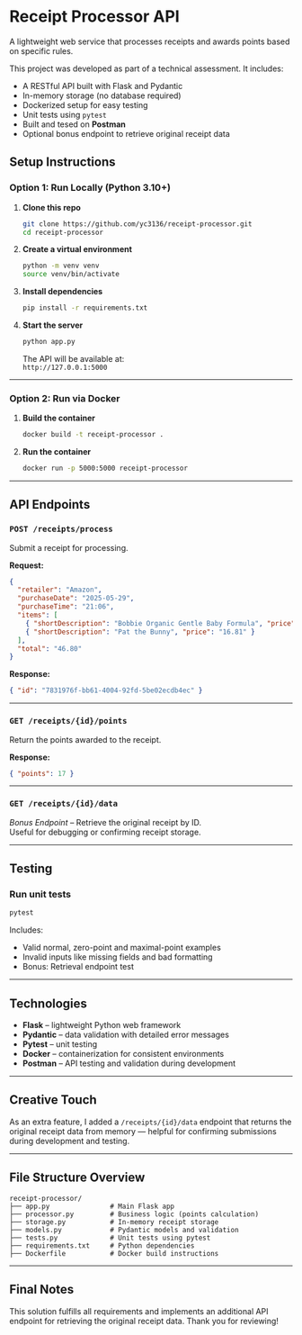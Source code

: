 # Receipt Processor API

A lightweight web service that processes receipts and awards points based on specific rules.

This project was developed as part of a technical assessment. It includes:
- A RESTful API built with Flask and Pydantic
- In-memory storage (no database required)
- Dockerized setup for easy testing
- Unit tests using `pytest`
- Built and tesed on **Postman**
- Optional bonus endpoint to retrieve original receipt data


## Setup Instructions

### Option 1: Run Locally (Python 3.10+)

1. **Clone this repo**  
   ```bash
   git clone https://github.com/yc3136/receipt-processor.git
   cd receipt-processor
   ```

2. **Create a virtual environment**
   ```bash
   python -m venv venv
   source venv/bin/activate
   ```

3. **Install dependencies**
   ```bash
   pip install -r requirements.txt
   ```

4. **Start the server**
   ```bash
   python app.py
   ```
   The API will be available at:  
   `http://127.0.0.1:5000`

---

### Option 2: Run via Docker

1. **Build the container**
   ```bash
   docker build -t receipt-processor .
   ```

2. **Run the container**
   ```bash
   docker run -p 5000:5000 receipt-processor
   ```

---

## API Endpoints

### `POST /receipts/process`  
Submit a receipt for processing.

**Request:**
```json
{
  "retailer": "Amazon",
  "purchaseDate": "2025-05-29",
  "purchaseTime": "21:06",
  "items": [
    { "shortDescription": "Bobbie Organic Gentle Baby Formula", "price": "29.99" },
    { "shortDescription": "Pat the Bunny", "price": "16.81" }
  ],
  "total": "46.80"
}
```

**Response:**
```json
{ "id": "7831976f-bb61-4004-92fd-5be02ecdb4ec" }
```

---

### `GET /receipts/{id}/points`  
Return the points awarded to the receipt.

**Response:**
```json
{ "points": 17 }
```

---

### `GET /receipts/{id}/data`  
*Bonus Endpoint* – Retrieve the original receipt by ID.  
Useful for debugging or confirming receipt storage.

---

## Testing

### Run unit tests
```bash
pytest
```

Includes:
- Valid normal, zero-point and maximal-point examples
- Invalid inputs like missing fields and bad formatting
- Bonus: Retrieval endpoint test

---

## Technologies

- **Flask** – lightweight Python web framework
- **Pydantic** – data validation with detailed error messages
- **Pytest** – unit testing
- **Docker** – containerization for consistent environments
- **Postman** – API testing and validation during development

---

## Creative Touch

As an extra feature, I added a `/receipts/{id}/data` endpoint that returns the original receipt data from memory — helpful for confirming submissions during development and testing.

---

## File Structure Overview

```
receipt-processor/
├── app.py               # Main Flask app
├── processor.py         # Business logic (points calculation)
├── storage.py           # In-memory receipt storage
├── models.py            # Pydantic models and validation
├── tests.py             # Unit tests using pytest
├── requirements.txt     # Python dependencies
├── Dockerfile           # Docker build instructions
```

---

## Final Notes

This solution fulfills all requirements and implements an additional API endpoint for retrieving the original receipt data.
Thank you for reviewing!
